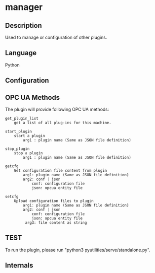 # manager

## Description
Used to manage or configuration of other plugins. 

## Language
Python

## Configuration

## OPC UA Methods

The plugin will provide following OPC UA methods:

    get_plugin_list
        get a list of all plug-ins for this machine.
    
    start_plugin
        start a plugin
            arg1 : plugin name (Same as JSON file definition)

    stop_plugin
        stop a plugin
            arg1 : plugin name (Same as JSON file definition)

    getcfg
        Get configuration file content from plugin
            arg1: plugin name (Same as JSON file definition)
            arg2: conf | json 
                conf: configuration file
                json: opcua entity file

    setcfg
        Upload configuration files to plugin
            arg1: plugin name (Same as JSON file definition)
            arg2: conf | json 
                conf: configuration file
                json: opcua entity file
             arg3: file content as string

## TEST
To run the plugin, please run "python3 pyutilities/serve/standalone.py".

## Internals
